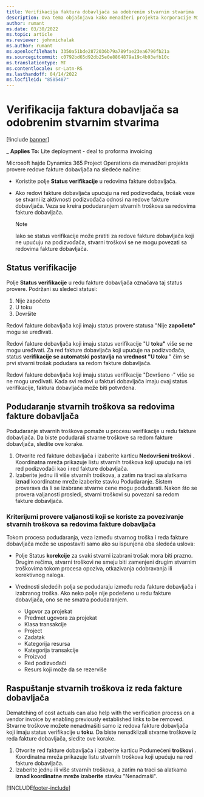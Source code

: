 ```yaml
---
title: Verifikacija faktura dobavljača sa odobrenim stvarnim stvarima
description: Ova tema objašnjava kako menadžeri projekta korporacije Microsoft Dynamics 365 Project Operations proveravaju fakture dobavljača sa stvarnim rezultatima koji su odobreni kao izvođači radova i zapisano vreme, kao i troškove i materijale koje su koristili članovi projektnog tima.
author: rumant
ms.date: 03/30/2022
ms.topic: article
ms.reviewer: johnmichalak
ms.author: rumant
ms.openlocfilehash: 3350a51bde2872036b79a789fae23ea6790fb21a
ms.sourcegitcommit: c0792bd65d92db25e0e8864879a19c4b93efb10c
ms.translationtype: MT
ms.contentlocale: sr-Latn-RS
ms.lasthandoff: 04/14/2022
ms.locfileid: "8585487"
---
```

# <a name="verification-of-vendor-invoices-with-approved-actuals"></a>Verifikacija faktura dobavljača sa odobrenim stvarnim stvarima

[!include [banner](../../includes/dataverse-preview.md)]

_ **Applies To:** Lite deployment - deal to proforma invoicing

Microsoft hajde Dynamics 365 Project Operations da menadžeri projekta provere redove fakture dobavljača na sledeće načine:

- Koristite polje **Status verifikacije** u redovima fakture dobavljača.
- Ako redovi fakture dobavljača upućuju na red podizvođača, trošak veze se stvarni iz aktivnosti podizvođača odnosi na redove fakture dobavljača. Veza se kreira podudaranjem stvarnih troškova sa redovima fakture dobavljača.

    > [!NOTE]
    > Iako se status verifikacije može pratiti za redove fakture dobavljača koji ne upućuju na podizvođača, stvarni troškovi se ne mogu povezati sa redovima fakture dobavljača.

## <a name="verification-status"></a>Status verifikacije

Polje **Status verifikacije** u redu fakture dobavljača označava taj status provere. Podržani su sledeći statusi:

1. Nije započeto
2. U toku
3. Dovršite

Redovi fakture dobavljača koji imaju status provere statusa "Nije **započeto"** mogu se uređivati.

Redovi fakture dobavljača koji imaju status verifikacije "U **toku"** više se ne mogu uređivati. Za red fakture dobavljača koji upućuje na podizvođača, status **verifikacije se automatski postavlja na vrednost "U toku** " čim se prvi stvarni trošak podudara sa redom fakture dobavljača.

Redovi fakture dobavljača koji imaju status verifikacije "Dovršeno **·**" više se ne mogu uređivati. Kada svi redovi u fakturi dobavljača imaju ovaj status verifikacije, faktura dobavljača može biti potvrđena.

## <a name="match-cost-actuals-to-vendor-invoice-lines"></a>Podudaranje stvarnih troškova sa redovima fakture dobavljača

Podudaranje stvarnih troškova pomaže u procesu verifikacije u redu fakture dobavljača. Da biste podudarali stvarne troškove sa redom fakture dobavljača, sledite ove korake.

1. Otvorite red fakture dobavljača i izaberite karticu **Nedovršeni troškovi** . Koordinatna mreža prikazuje listu stvarnih troškova koji upućuju na isti red podizvođači kao i red fakture dobavljača.
2. Izaberite jednu ili više stvarnih troškova, a zatim na traci sa alatkama **iznad** koordinatne mreže izaberite stavku Podudaranje. Sistem proverava da li se izabrane stvarne cene mogu podudarati. Nakon što se provera valjanosti prosledi, stvarni troškovi su povezani sa redom fakture dobavljača.

### <a name="validation-criteria-that-are-used-to-link-cost-actuals-to-vendor-invoice-lines"></a>Kriterijumi provere valjanosti koji se koriste za povezivanje stvarnih troškova sa redovima fakture dobavljača

Tokom procesa podudaranja, veza između stvarnog troška i reda fakture dobavljača može se uspostaviti samo ako su ispunjena oba sledeća uslova:

- Polje Status **korekcije** za svaki stvarni izabrani trošak mora biti prazno. Drugim rečima, stvarni troškovi ne smeju biti zamenjeni drugim stvarnim troškovima tokom procesa opoziva, otkazivanja odobravanja ili korektivnog naloga.
- Vrednosti sledećih polja se podudaraju između reda fakture dobavljača i izabranog troška. Ako neko polje nije podešeno u redu fakture dobavljača, ono se ne smatra podudaranjem.

    - Ugovor za projekat
    - Predmet ugovora za projekat
    - Klasa transakcije
    - Project
    - Zadatak
    - Kategorija resursa
    - Kategorija transakcije
    - Proizvod
    - Red podizvođači
    - Resurs koji može da se rezerviše

## <a name="unmatch-cost-actuals-from-a-vendor-invoice-line"></a>Raspuštanje stvarnih troškova iz reda fakture dobavljača

Dematching of cost actuals can also help with the verification process on a vendor invoice by enabling previously established links to be removed. Stvarne troškove možete nenadmašiti samo iz redova fakture dobavljača koji imaju status verifikacije u **toku**. Da biste nenadklizali stvarne troškove iz reda fakture dobavljača, sledite ove korake.

1. Otvorite red fakture dobavljača i izaberite karticu Podumećeni **troškovi** . Koordinatna mreža prikazuje listu stvarnih troškova koji upućuju na red fakture dobavljača.
2. Izaberite jednu ili više stvarnih troškova, a zatim na traci sa alatkama **iznad koordinatne mreže izaberite** stavku "Nenadmaši".

[!INCLUDE[footer-include](../../includes/footer-banner.md)]
